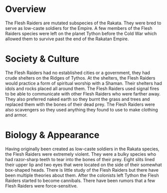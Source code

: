 # Overview

The Flesh Raiders are mutated subspecies of the Rakata.
They were bred to serve as low-caste soldiers for the Empire.
A few members of the Flesh Raiders species were left on the planet Tython before the Cold War which allowed them to survive past the end of the Rakatan Empire.

# Society & Culture

The Flesh Raiders had no established cities or a government, they had crude shelters on the Ridges of Tythos.
At the shelters, the Flesh Raiders would practice a form of spiritual worship with a Shaman.
Their shelters had idols and rocks placed all around them.
The Flesh Raiders used signal fires to be able to communicate with other Flesh Raiders who were farther away.
They also preferred naked earth so they burnt the grass and trees and replaced them with the bones of their dead prey.
The Flesh Raiders were also scavengers so they used anything they found to use to make clothing and armor.

# Biology & Appearance

Having originally been created as low-caste soldiers in the Rakata species, the Flesh Raiders were extremely violent.
They were a bulky species who had razor-sharp teeth to tear into the bones of their prey.
Eight slits lined their upper lip and two eyes that were located on the side of their somewhat box-shaped heads.
There is little study of the Flesh Raiders but there have been multiple theories about them.
After the colonists left Tython the Flesh Raiders started to become cannibals.
There have been rumors that a few Flesh Raiders were force-sensitive.
